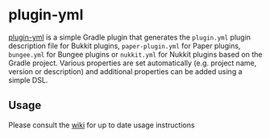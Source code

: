 # plugin-yml
[plugin-yml] is a simple Gradle plugin that generates the `plugin.yml` plugin description file for Bukkit plugins,
`paper-plugin.yml` for Paper plugins, `bungee.yml` for Bungee plugins or `nukkit.yml` for Nukkit plugins based on
the Gradle project. Various properties are set automatically (e.g. project name, version or description) and
additional properties can be added using a simple DSL.

## Usage

Please consult the [wiki](https://docs.eldoria.de/pluginyml/) for up to date usage instructions

[plugin-yml]: https://github.com/eldoriarpg/plugin-yml
